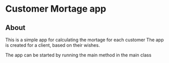 # Customer Mortage app

## About

This is a simple app for calculating the mortage for each customer 
The app is created for a client, based on their wishes.
 
The app can be started by running the main method in the main class

